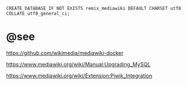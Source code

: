 
```
CREATE DATABASE IF NOT EXISTS remix_mediawiki DEFAULT CHARSET utf8 COLLATE utf8_general_ci;
```

# @see

https://github.com/wikimedia/mediawiki-docker

https://www.mediawiki.org/wiki/Manual:Upgrading_MySQL

https://www.mediawiki.org/wiki/Extension:Piwik_Integration
